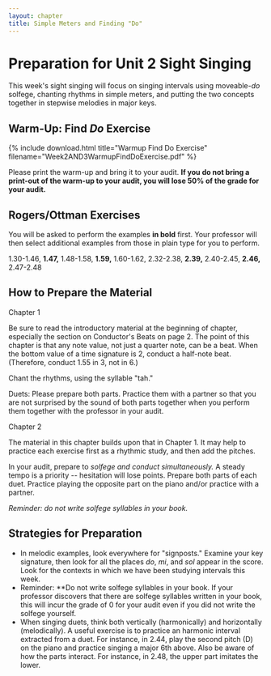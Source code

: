 ```yaml
---
layout: chapter
title: Simple Meters and Finding "Do"
---
```


# Preparation for Unit 2 Sight Singing

This week's sight singing will focus on singing intervals using moveable-*do* solfege, chanting rhythms in simple meters, and putting the two concepts together in stepwise melodies in major keys. 

## Warm-Up: Find *Do* Exercise

{% include download.html title="Warmup Find Do Exercise" filename="Week2AND3WarmupFindDoExercise.pdf" %}

Please print the warm-up and bring it to your audit. **If you do not bring a print-out of the warm-up to your audit, you will lose 50% of the grade for your audit.**

## Rogers/Ottman Exercises

You will be asked to perform the examples **in bold** first. Your professor will then select additional examples from those in plain type for you to perform.

1.30-1.46, **1.47,** 1.48-1.58, **1.59,** 1.60-1.62, 2.32-2.38, **2.39,** 2.40-2.45, **2.46,** 2.47-2.48 


## How to Prepare the Material

Chapter 1

Be sure to read the introductory material at the beginning of chapter, especially the section on Conductor's Beats on page 2. The point of this chapter is that any note value, not just a quarter note, can be a beat. When the bottom value of a time signature is 2, conduct a half-note beat. (Therefore, conduct 1.55 in 3, not in 6.)

Chant the rhythms, using the syllable "tah."

Duets: Please prepare both parts. Practice them with a partner so that you are not surprised by the sound of both parts together when you perform them together with the professor in your audit.

Chapter 2

The material in this chapter builds upon that in Chapter 1. It may help to practice each exercise first as a rhythmic study, and then add the pitches. 

In your audit, prepare to *solfege and conduct simultaneously.* A steady tempo is a priority -- hesitation will lose points. Prepare both parts of each duet. Practice playing the opposite part on the piano and/or practice with a partner. 

*Reminder: do not write solfege syllables in your book.* 

## Strategies for Preparation

- In melodic examples, look everywhere for "signposts." Examine your key signature, then look for all the places *do*, *mi*, and *sol* appear in the score. Look for the contexts in which we have been studying intervals this week.
- Reminder: **Do not write solfege syllables in your book. If your professor discovers that there are solfege syllables written in your book, this will incur the grade of 0 for your audit even if you did not write the solfege yourself.
- When singing duets, think both vertically (harmonically) and horizontally (melodically). A useful exercise is to practice an harmonic interval extracted from a duet. For instance, in 2.44, play the second pitch (D) on the piano and practice singing a major 6th above. Also be aware of how the parts interact. For instance, in 2.48, the upper part imitates the lower.